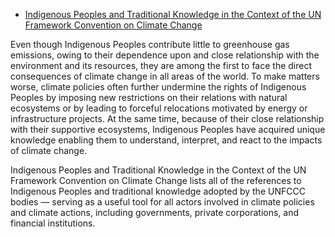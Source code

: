 

* [Indigenous Peoples and Traditional Knowledge in the Context of the UN Framework Convention on Climate Change](https://www.ciel.org/reports/indigenous-peoples-traditional-knowledge-un-climate-change/)

Even though Indigenous Peoples contribute little to greenhouse gas emissions, owing to their dependence upon and close relationship with the environment and its resources, they are among the first to face the direct consequences of climate change in all areas of the world. To make matters worse, climate policies often further undermine the rights of Indigenous Peoples by imposing new restrictions on their relations with natural ecosystems or by leading to forceful relocations motivated by energy or infrastructure projects. At the same time, because of their close relationship with their supportive ecosystems, Indigenous Peoples have acquired unique knowledge enabling them to understand, interpret, and react to the impacts of climate change.

Indigenous Peoples and Traditional Knowledge in the Context of the UN Framework Convention on Climate Change lists all of the references to Indigenous Peoples and traditional knowledge adopted by the UNFCCC bodies — serving as a useful tool for all actors involved in climate policies and climate actions, including governments, private corporations, and financial institutions.

